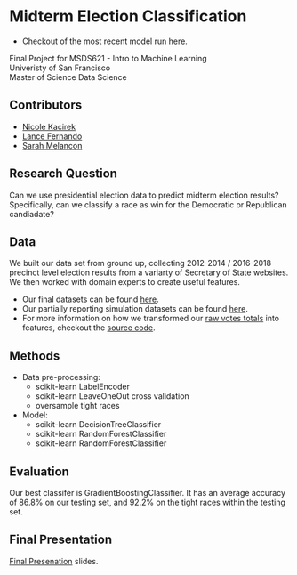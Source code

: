 # Midterm Election Classification
* Checkout of the most recent model run [here](experiments/Final_Model_Run.ipynb). 

Final Project for MSDS621 - Intro to Machine Learning<br>
Univeristy of San Francisco <br>
Master of Science Data Science

## Contributors
* [Nicole Kacirek](https://github.com/nkacirek1)
* [Lance Fernando](https://github.com/Ljfernando)
* [Sarah Melancon](https://github.com/smelancon)

## Research Question
Can we use presidential election data to predict midterm election results? Specifically, can we classify a race as win for the Democratic or Republican candiadate?

## Data
We built our data set from ground up, collecting 2012-2014 / 2016-2018 precinct level election results from a variarty of Secretary of State websites. We then worked with domain experts to create useful features. 

* Our final datasets can be found [here](full_data).
* Our partially reporting simulation datasets can be found [here](partial_data).
* For more information on how we transformed our [raw votes totals](full_data) into features, checkout the [source code](src).

## Methods
* Data pre-processing:
  - scikit-learn LabelEncoder
  - scikit-learn LeaveOneOut cross validation
  - oversample tight races
* Model:
  - scikit-learn DecisionTreeClassifier
  - scikit-learn RandomForestClassifier
  - scikit-learn RandomForestClassifier

## Evaluation
Our best classifer is GradientBoostingClassifier. It has an average accuracy of 86.8% on our testing set, and 92.2% on the tight races within the testing set.

## Final Presentation
[Final Presenation](https://docs.google.com/presentation/d/1g5ipS_9XV3nwQz-FQDJTJi3o_W2bv-dxbK2Yd1gWkGw/edit?usp=sharing) slides.
